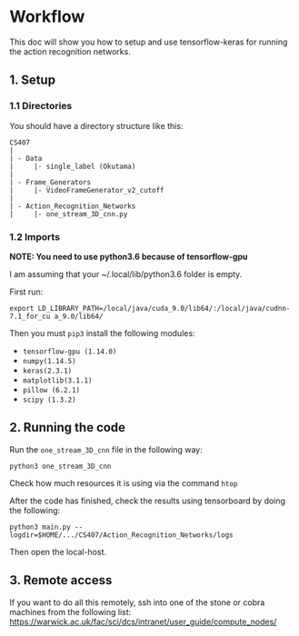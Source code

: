 # Workflow
This doc will show you how to setup and use tensorflow-keras for running the action recognition networks.

## 1. Setup
### 1.1 Directories
You should have a directory structure like this:
```
CS407
|
| - Data
|     |- single_label (Okutama)
|
| - Frame_Generators
|     |- VideoFrameGenerator_v2_cutoff
|
| - Action_Recognition_Networks
|     |- one_stream_3D_cnn.py
```
### 1.2 Imports
**NOTE: You need to use python3.6 because of tensorflow-gpu**

I am assuming that your ~/.local/lib/python3.6 folder is empty.

First run:
```
export LD_LIBRARY_PATH=/local/java/cuda_9.0/lib64/:/local/java/cudnn-7.1_for_cu a_9.0/lib64/
```

Then you must ``pip3`` install the following modules:
- ```tensorflow-gpu (1.14.0)```
- ```numpy(1.14.5)```
- ```keras(2.3.1)```
- ```matplotlib(3.1.1)```
- ```pillow (6.2.1)```
- ```scipy (1.3.2)```

## 2. Running the code
Run the ```one_stream_3D_cnn``` file in the following way:
```
python3 one_stream_3D_cnn
```

Check how much resources it is using via the command ```htop```

After the code has finished, check the results using tensorboard by doing the following:

```
python3 main.py --logdir=$HOME/.../CS407/Action_Recognition_Networks/logs
```

Then open the local-host.

## 3. Remote access

If you want to do all this remotely, ssh into one of the stone or cobra machines from the following list:
https://warwick.ac.uk/fac/sci/dcs/intranet/user_guide/compute_nodes/
